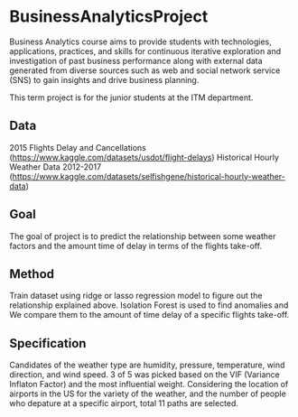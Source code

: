 # BusinessAnalyticsProject
Business Analytics course aims to provide students with technologies, applications, practices, and skills for continuous iterative exploration and investigation of past business performance along with external data generated from diverse sources such as web and social network service (SNS) to gain insights and drive business planning.

This term project is for the junior students at the ITM department.

## Data
2015 Flights Delay and Cancellations (https://www.kaggle.com/datasets/usdot/flight-delays)
Historical Hourly Weather Data 2012-2017 (https://www.kaggle.com/datasets/selfishgene/historical-hourly-weather-data)

## Goal
The goal of project is to predict the relationship between some weather factors and the amount time of delay in terms of the flights take-off.

## Method
Train dataset using ridge or lasso regression model to figure out the relationship explained above.
Isolation Forest is used to find anomalies and We compare them to the amount of time delay of a specific flights take-off. 

## Specification
Candidates of the weather type are humidity, pressure, temperature, wind direction, and wind speed.
3 of 5 was picked based on the VIF (Variance Inflaton Factor) and the most influential weight.
Considering the location of airports in the US for the variety of the weather, and the number of people who depature at a specific airport, total 11 paths are selected. 


